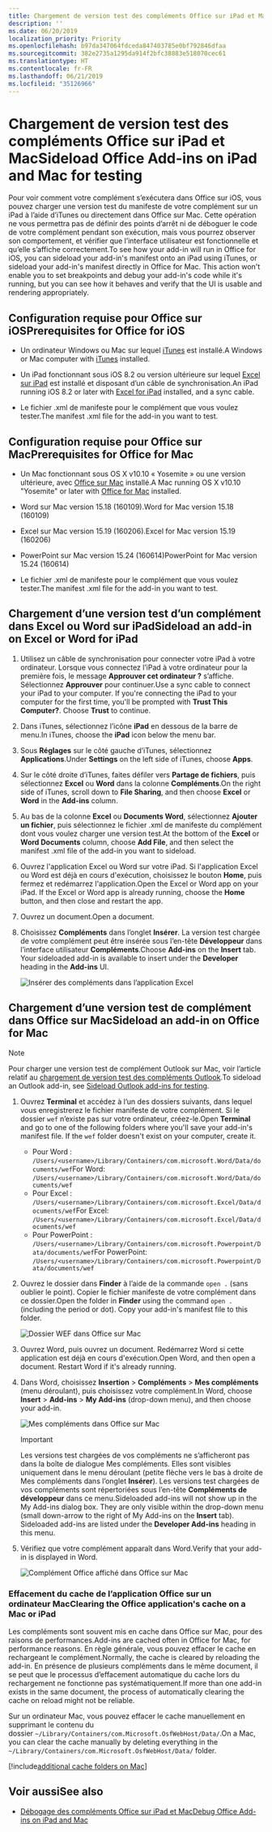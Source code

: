 ```yaml
---
title: Chargement de version test des compléments Office sur iPad et Mac
description: ''
ms.date: 06/20/2019
localization_priority: Priority
ms.openlocfilehash: b97da347064fdceda847403785e0bf792846dfaa
ms.sourcegitcommit: 382e2735a1295da914f2bfc38883e518070cec61
ms.translationtype: HT
ms.contentlocale: fr-FR
ms.lasthandoff: 06/21/2019
ms.locfileid: "35126966"
---
```

# <a name="sideload-office-add-ins-on-ipad-and-mac-for-testing"></a><span data-ttu-id="1bc8b-102">Chargement de version test des compléments Office sur iPad et Mac</span><span class="sxs-lookup"><span data-stu-id="1bc8b-102">Sideload Office Add-ins on iPad and Mac for testing</span></span>

<span data-ttu-id="1bc8b-p101">Pour voir comment votre complément s’exécutera dans Office sur iOS, vous pouvez charger une version test du manifeste de votre complément sur un iPad à l’aide d’iTunes ou directement dans Office sur Mac. Cette opération ne vous permettra pas de définir des points d’arrêt ni de déboguer le code de votre complément pendant son exécution, mais vous pourrez observer son comportement, et vérifier que l’interface utilisateur est fonctionnelle et qu’elle s’affiche correctement.</span><span class="sxs-lookup"><span data-stu-id="1bc8b-p101">To see how your add-in will run in Office for iOS, you can sideload your add-in's manifest onto an iPad using iTunes, or sideload your add-in's manifest directly in Office for Mac. This action won't enable you to set breakpoints and debug your add-in's code while it's running, but you can see how it behaves and verify that the UI is usable and rendering appropriately.</span></span> 

## <a name="prerequisites-for-office-on-ios"></a><span data-ttu-id="1bc8b-105">Configuration requise pour Office sur iOS</span><span class="sxs-lookup"><span data-stu-id="1bc8b-105">Prerequisites for Office for iOS</span></span>

- <span data-ttu-id="1bc8b-106">Un ordinateur Windows ou Mac sur lequel [iTunes](https://www.apple.com/itunes/download/) est installé.</span><span class="sxs-lookup"><span data-stu-id="1bc8b-106">A Windows or Mac computer with [iTunes](https://www.apple.com/itunes/download/) installed.</span></span>
    
- <span data-ttu-id="1bc8b-107">Un iPad fonctionnant sous iOS 8.2 ou version ultérieure sur lequel [Excel sur iPad](https://itunes.apple.com/us/app/microsoft-excel/id586683407?mt=8) est installé et disposant d’un câble de synchronisation.</span><span class="sxs-lookup"><span data-stu-id="1bc8b-107">An iPad running iOS 8.2 or later with [Excel for iPad](https://itunes.apple.com/us/app/microsoft-excel/id586683407?mt=8) installed, and a sync cable.</span></span>
    
- <span data-ttu-id="1bc8b-108">Le fichier .xml de manifeste pour le complément que vous voulez tester.</span><span class="sxs-lookup"><span data-stu-id="1bc8b-108">The manifest .xml file for the add-in you want to test.</span></span>
    

## <a name="prerequisites-for-office-on-mac"></a><span data-ttu-id="1bc8b-109">Configuration requise pour Office sur Mac</span><span class="sxs-lookup"><span data-stu-id="1bc8b-109">Prerequisites for Office for Mac</span></span>

- <span data-ttu-id="1bc8b-110">Un Mac fonctionnant sous OS X v10.10 « Yosemite » ou une version ultérieure, avec [Office sur Mac](https://products.office.com/buy/compare-microsoft-office-products?tab=omac) installé.</span><span class="sxs-lookup"><span data-stu-id="1bc8b-110">A Mac running OS X v10.10 "Yosemite" or later with [Office for Mac](https://products.office.com/buy/compare-microsoft-office-products?tab=omac) installed.</span></span>
    
- <span data-ttu-id="1bc8b-111">Word sur Mac version 15.18 (160109).</span><span class="sxs-lookup"><span data-stu-id="1bc8b-111">Word for Mac version 15.18 (160109)</span></span>
   
- <span data-ttu-id="1bc8b-112">Excel sur Mac version 15.19 (160206).</span><span class="sxs-lookup"><span data-stu-id="1bc8b-112">Excel for Mac version 15.19 (160206)</span></span>

- <span data-ttu-id="1bc8b-113">PowerPoint sur Mac version 15.24 (160614)</span><span class="sxs-lookup"><span data-stu-id="1bc8b-113">PowerPoint for Mac version 15.24 (160614)</span></span>
    
- <span data-ttu-id="1bc8b-114">Le fichier .xml de manifeste pour le complément que vous voulez tester.</span><span class="sxs-lookup"><span data-stu-id="1bc8b-114">The manifest .xml file for the add-in you want to test.</span></span>
    

## <a name="sideload-an-add-in-on-excel-or-word-on-ipad"></a><span data-ttu-id="1bc8b-115">Chargement d’une version test d’un complément dans Excel ou Word sur iPad</span><span class="sxs-lookup"><span data-stu-id="1bc8b-115">Sideload an add-in on Excel or Word for iPad</span></span>

1. <span data-ttu-id="1bc8b-p102">Utilisez un câble de synchronisation pour connecter votre iPad à votre ordinateur. Lorsque vous connectez l’iPad à votre ordinateur pour la première fois, le message **Approuver cet ordinateur ?** s’affiche. Sélectionnez **Approuver** pour continuer.</span><span class="sxs-lookup"><span data-stu-id="1bc8b-p102">Use a sync cable to connect your iPad to your computer. If you're connecting the iPad to your computer for the first time, you'll be prompted with  **Trust This Computer?**. Choose **Trust** to continue.</span></span>

2. <span data-ttu-id="1bc8b-119">Dans iTunes, sélectionnez l’icône **iPad** en dessous de la barre de menu.</span><span class="sxs-lookup"><span data-stu-id="1bc8b-119">In iTunes, choose the  **iPad** icon below the menu bar.</span></span>

3. <span data-ttu-id="1bc8b-120">Sous  **Réglages** sur le côté gauche d’iTunes, sélectionnez **Applications**.</span><span class="sxs-lookup"><span data-stu-id="1bc8b-120">Under  **Settings** on the left side of iTunes, choose **Apps**.</span></span>

4. <span data-ttu-id="1bc8b-121">Sur le côté droite d’iTunes, faites défiler vers  **Partage de fichiers**, puis sélectionnez  **Excel** ou **Word** dans la colonne **Compléments**.</span><span class="sxs-lookup"><span data-stu-id="1bc8b-121">On the right side of iTunes, scroll down to  **File Sharing**, and then choose  **Excel** or **Word** in the **Add-ins** column.</span></span>

5. <span data-ttu-id="1bc8b-122">Au bas de la colonne  **Excel** ou **Documents Word**, sélectionnez  **Ajouter un fichier**, puis sélectionnez le fichier .xml de manifeste du complément dont vous voulez charger une version test.</span><span class="sxs-lookup"><span data-stu-id="1bc8b-122">At the bottom of the  **Excel** or **Word Documents** column, choose **Add File**, and then select the manifest .xml file of the add-in you want to sideload.</span></span> 
    
6. <span data-ttu-id="1bc8b-p103">Ouvrez l'application Excel ou Word sur votre iPad. Si l'application Excel ou Word est déjà en cours d'exécution, choisissez le bouton  **Home**, puis fermez et redémarrez l'application.</span><span class="sxs-lookup"><span data-stu-id="1bc8b-p103">Open the Excel or Word app on your iPad. If the Excel or Word app is already running, choose the  **Home** button, and then close and restart the app.</span></span>
    
7. <span data-ttu-id="1bc8b-125">Ouvrez un document.</span><span class="sxs-lookup"><span data-stu-id="1bc8b-125">Open a document.</span></span>
    
8. <span data-ttu-id="1bc8b-126">Choisissez  **Compléments** dans l’onglet **Insérer**. La version test chargée de votre complément peut être insérée sous l’en-tête  **Développeur** dans l’interface utilisateur **Compléments**.</span><span class="sxs-lookup"><span data-stu-id="1bc8b-126">Choose  **Add-ins** on the **Insert** tab. Your sideloaded add-in is available to insert under the **Developer** heading in the **Add-ins** UI.</span></span>
    
    ![Insérer des compléments dans l’application Excel](../images/excel-insert-add-in.png)


## <a name="sideload-an-add-in-in-office-on-mac"></a><span data-ttu-id="1bc8b-128">Chargement d’une version test de complément dans Office sur Mac</span><span class="sxs-lookup"><span data-stu-id="1bc8b-128">Sideload an add-in on Office for Mac</span></span>

> [!NOTE]
> <span data-ttu-id="1bc8b-129">Pour charger une version test de complément Outlook sur Mac, voir l’article relatif au [chargement de version test des compléments Outlook](/outlook/add-ins/sideload-outlook-add-ins-for-testing).</span><span class="sxs-lookup"><span data-stu-id="1bc8b-129">To sideload an Outlook add-in, see [Sideload Outlook add-ins for testing](/outlook/add-ins/sideload-outlook-add-ins-for-testing).</span></span>

1. <span data-ttu-id="1bc8b-p104">Ouvrez **Terminal** et accédez à l’un des dossiers suivants, dans lequel vous enregistrerez le fichier manifeste de votre complément. Si le dossier `wef` n’existe pas sur votre ordinateur, créez-le.</span><span class="sxs-lookup"><span data-stu-id="1bc8b-p104">Open  **Terminal** and go to one of the following folders where you'll save your add-in's manifest file. If the `wef` folder doesn't exist on your computer, create it.</span></span>
    
    - <span data-ttu-id="1bc8b-132">Pour Word : `/Users/<username>/Library/Containers/com.microsoft.Word/Data/documents/wef`</span><span class="sxs-lookup"><span data-stu-id="1bc8b-132">For Word:  `/Users/<username>/Library/Containers/com.microsoft.Word/Data/documents/wef`</span></span>    
    - <span data-ttu-id="1bc8b-133">Pour Excel : `/Users/<username>/Library/Containers/com.microsoft.Excel/Data/documents/wef`</span><span class="sxs-lookup"><span data-stu-id="1bc8b-133">For Excel:  `/Users/<username>/Library/Containers/com.microsoft.Excel/Data/documents/wef`</span></span>
    - <span data-ttu-id="1bc8b-134">Pour PowerPoint : `/Users/<username>/Library/Containers/com.microsoft.Powerpoint/Data/documents/wef`</span><span class="sxs-lookup"><span data-stu-id="1bc8b-134">For PowerPoint: `/Users/<username>/Library/Containers/com.microsoft.Powerpoint/Data/documents/wef`</span></span>
    
2. <span data-ttu-id="1bc8b-p105">Ouvrez le dossier dans **Finder** à l’aide de la commande `open .` (sans oublier le point). Copier le fichier manifeste de votre complément dans ce dossier.</span><span class="sxs-lookup"><span data-stu-id="1bc8b-p105">Open the folder in  **Finder** using the command `open .` (including the period or dot). Copy your add-in's manifest file to this folder.</span></span>
    
    ![Dossier WEF dans Office sur Mac](../images/all-my-files.png)

3. <span data-ttu-id="1bc8b-p106">Ouvrez Word, puis ouvrez un document. Redémarrez Word si cette application est déjà en cours d'exécution.</span><span class="sxs-lookup"><span data-stu-id="1bc8b-p106">Open Word, and then open a document. Restart Word if it's already running.</span></span>
    
4. <span data-ttu-id="1bc8b-140">Dans Word, choisissez **Insertion** > **Compléments** > **Mes compléments** (menu déroulant), puis choisissez votre complément.</span><span class="sxs-lookup"><span data-stu-id="1bc8b-140">In Word, choose  **Insert** > **Add-ins** > **My Add-ins** (drop-down menu), and then choose your add-in.</span></span>
    
    ![Mes compléments dans Office sur Mac](../images/my-add-ins-wikipedia.png)

    > [!IMPORTANT]
    > <span data-ttu-id="1bc8b-p107">Les versions test chargées de vos compléments ne s’afficheront pas dans la boîte de dialogue Mes compléments. Elles sont visibles uniquement dans le menu déroulant (petite flèche vers le bas à droite de Mes compléments dans l’onglet **Insérer**). Les versions test chargées de vos compléments sont répertoriées sous l’en-tête **Compléments de développeur** dans ce menu.</span><span class="sxs-lookup"><span data-stu-id="1bc8b-p107">Sideloaded add-ins will not show up in the My Add-ins dialog box. They are only visible within the drop-down menu (small down-arrow to the right of My Add-ins on the **Insert** tab). Sideloaded add-ins are listed under the **Developer Add-ins** heading in this menu.</span></span> 
    
5. <span data-ttu-id="1bc8b-145">Vérifiez que votre complément apparaît dans Word.</span><span class="sxs-lookup"><span data-stu-id="1bc8b-145">Verify that your add-in is displayed in Word.</span></span>
    
    ![Complément Office affiché dans Office sur Mac](../images/lorem-ipsum-wikipedia.png)
    
### <a name="clearing-the-office-applications-cache-on-a-mac"></a><span data-ttu-id="1bc8b-147">Effacement du cache de l’application Office sur un ordinateur Mac</span><span class="sxs-lookup"><span data-stu-id="1bc8b-147">Clearing the Office application's cache on a Mac or iPad</span></span>

<span data-ttu-id="1bc8b-148">Les compléments sont souvent mis en cache dans Office sur Mac, pour des raisons de performances.</span><span class="sxs-lookup"><span data-stu-id="1bc8b-148">Add-ins are cached often in Office for Mac, for performance reasons.</span></span> <span data-ttu-id="1bc8b-149">En règle générale, vous pouvez effacer le cache en rechargeant le complément.</span><span class="sxs-lookup"><span data-stu-id="1bc8b-149">Normally, the cache is cleared by reloading the add-in.</span></span> <span data-ttu-id="1bc8b-150">En présence de plusieurs compléments dans le même document, il se peut que le processus d’effacement automatique du cache lors du rechargement ne fonctionne pas systématiquement.</span><span class="sxs-lookup"><span data-stu-id="1bc8b-150">If  more than one add-in exists in the same document, the process of automatically clearing the cache on reload might not be reliable.</span></span>

<span data-ttu-id="1bc8b-151">Sur un ordinateur Mac, vous pouvez effacer le cache manuellement en supprimant le contenu du dossier `~/Library/Containers/com.Microsoft.OsfWebHost/Data/`.</span><span class="sxs-lookup"><span data-stu-id="1bc8b-151">On a Mac, you can clear the cache manually by deleting everything in the `~/Library/Containers/com.Microsoft.OsfWebHost/Data/` folder.</span></span> 

[!include[additional cache folders on Mac](../includes/mac-cache-folders.md)]

## <a name="see-also"></a><span data-ttu-id="1bc8b-152">Voir aussi</span><span class="sxs-lookup"><span data-stu-id="1bc8b-152">See also</span></span>

- [<span data-ttu-id="1bc8b-153">Débogage des compléments Office sur iPad et Mac</span><span class="sxs-lookup"><span data-stu-id="1bc8b-153">Debug Office Add-ins on iPad and Mac</span></span>](debug-office-add-ins-on-ipad-and-mac.md)
